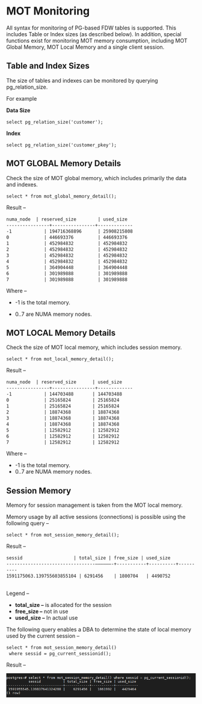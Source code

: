# MOT Monitoring<a name="EN-US_TOPIC_0270642718"></a>

All syntax for monitoring of PG-based FDW tables is supported. This includes Table or Index sizes \(as described below\). In addition, special functions exist for monitoring MOT memory consumption, including MOT Global Memory, MOT Local Memory and a single client session.

## Table and Index Sizes<a name="section14735111418215"></a>

The size of tables and indexes can be monitored by querying pg\_relation\_size.

For example

**Data Size**

```
select pg_relation_size('customer');
```

**Index**

```
select pg_relation_size('customer_pkey');
```

## MOT GLOBAL Memory Details<a name="section992516266216"></a>

Check the size of MOT global memory, which includes primarily the data and indexes.

```
select * from mot_global_memory_detail();
```

Result –

```
numa_node  | reserved_size        | used_size
----------------+----------------+-------------
-1            | 194716368896      | 25908215808
0             | 446693376         | 446693376
1             | 452984832         | 452984832
2             | 452984832         | 452984832
3             | 452984832         | 452984832
4             | 452984832         | 452984832
5             | 364904448         | 364904448
6             | 301989888         | 301989888
7             | 301989888         | 301989888
```

Where –

-   -1 is the total memory.

-   0..7 are NUMA memory nodes.

## MOT LOCAL Memory Details<a name="section229193717315"></a>

Check the size of MOT local memory, which includes session memory.

```
select * from mot_local_memory_detail();
```

Result –

```
numa_node  | reserved_size      | used_size   
----------------+----------------+-------------
-1            | 144703488       | 144703488
0             | 25165824        | 25165824
1             | 25165824        | 25165824
2             | 18874368        | 18874368
3             | 18874368        | 18874368
4             | 18874368        | 18874368
5             | 12582912        | 12582912
6             | 12582912        | 12582912
7             | 12582912        | 12582912
```

Where –

-   -1 is the total memory.
-   0..7 are NUMA memory nodes.

## Session Memory<a name="section106911232543"></a>

Memory for session management is taken from the MOT local memory.

Memory usage by all active sessions \(connections\) is possible using the following query –

```
select * from mot_session_memory_detail();
```

Result –

```
sessid                   | total_size | free_size | used_size
---------------------------------––––––-+-----------+----------+----------
1591175063.139755603855104 | 6291456    | 1800704   | 4490752
 
```

Legend –

-   **total\_size –**  is allocated for the session
-   **free\_size –**  not in use
-   **used\_size –**  In actual use

The following query enables a DBA to determine the state of local memory used by the current session –

```
select * from mot_session_memory_detail() 
 where sessid = pg_current_sessionid();
```

Result –

![](figures/en-us_image_0270643558.png)

